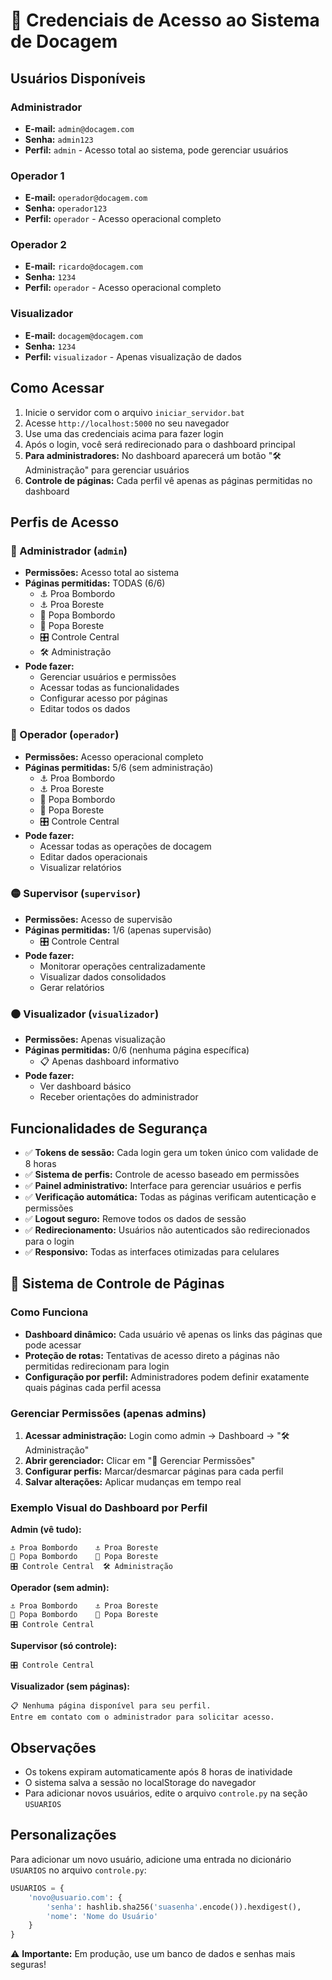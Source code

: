 # 🔐 Credenciais de Acesso ao Sistema de Docagem

## Usuários Disponíveis

### Administrador
- **E-mail:** `admin@docagem.com`
- **Senha:** `admin123`
- **Perfil:** `admin` - Acesso total ao sistema, pode gerenciar usuários

### Operador 1
- **E-mail:** `operador@docagem.com`
- **Senha:** `operador123`
- **Perfil:** `operador` - Acesso operacional completo

### Operador 2
- **E-mail:** `ricardo@docagem.com`
- **Senha:** `1234`
- **Perfil:** `operador` - Acesso operacional completo

### Visualizador
- **E-mail:** `docagem@docagem.com`
- **Senha:** `1234`
- **Perfil:** `visualizador` - Apenas visualização de dados

## Como Acessar

1. Inicie o servidor com o arquivo `iniciar_servidor.bat`
2. Acesse `http://localhost:5000` no seu navegador
3. Use uma das credenciais acima para fazer login
4. Após o login, você será redirecionado para o dashboard principal
5. **Para administradores:** No dashboard aparecerá um botão "🛠️ Administração" para gerenciar usuários
6. **Controle de páginas:** Cada perfil vê apenas as páginas permitidas no dashboard

## Perfis de Acesso

### 🔴 Administrador (`admin`)
- **Permissões:** Acesso total ao sistema
- **Páginas permitidas:** TODAS (6/6)
  - ⚓ Proa Bombordo
  - ⚓ Proa Boreste  
  - 🚢 Popa Bombordo
  - 🚢 Popa Boreste
  - 🎛️ Controle Central
  - 🛠️ Administração
- **Pode fazer:**
  - Gerenciar usuários e permissões
  - Acessar todas as funcionalidades
  - Configurar acesso por páginas
  - Editar todos os dados

### 🔵 Operador (`operador`)
- **Permissões:** Acesso operacional completo
- **Páginas permitidas:** 5/6 (sem administração)
  - ⚓ Proa Bombordo
  - ⚓ Proa Boreste
  - 🚢 Popa Bombordo
  - 🚢 Popa Boreste
  - 🎛️ Controle Central
- **Pode fazer:**
  - Acessar todas as operações de docagem
  - Editar dados operacionais
  - Visualizar relatórios

### 🟡 Supervisor (`supervisor`)
- **Permissões:** Acesso de supervisão
- **Páginas permitidas:** 1/6 (apenas supervisão)
  - 🎛️ Controle Central
- **Pode fazer:**
  - Monitorar operações centralizadamente
  - Visualizar dados consolidados
  - Gerar relatórios

### ⚫ Visualizador (`visualizador`)
- **Permissões:** Apenas visualização
- **Páginas permitidas:** 0/6 (nenhuma página específica)
  - 📋 Apenas dashboard informativo
- **Pode fazer:**
  - Ver dashboard básico
  - Receber orientações do administrador

## Funcionalidades de Segurança

- ✅ **Tokens de sessão:** Cada login gera um token único com validade de 8 horas
- ✅ **Sistema de perfis:** Controle de acesso baseado em permissões
- ✅ **Painel administrativo:** Interface para gerenciar usuários e perfis
- ✅ **Verificação automática:** Todas as páginas verificam autenticação e permissões
- ✅ **Logout seguro:** Remove todos os dados de sessão
- ✅ **Redirecionamento:** Usuários não autenticados são redirecionados para o login
- ✅ **Responsivo:** Todas as interfaces otimizadas para celulares

## 🔐 Sistema de Controle de Páginas

### Como Funciona
- **Dashboard dinâmico:** Cada usuário vê apenas os links das páginas que pode acessar
- **Proteção de rotas:** Tentativas de acesso direto a páginas não permitidas redirecionam para login
- **Configuração por perfil:** Administradores podem definir exatamente quais páginas cada perfil acessa

### Gerenciar Permissões (apenas admins)
1. **Acessar administração:** Login como admin → Dashboard → "🛠️ Administração"
2. **Abrir gerenciador:** Clicar em "🔐 Gerenciar Permissões"
3. **Configurar perfis:** Marcar/desmarcar páginas para cada perfil
4. **Salvar alterações:** Aplicar mudanças em tempo real

### Exemplo Visual do Dashboard por Perfil

**Admin (vê tudo):**
```
⚓ Proa Bombordo    ⚓ Proa Boreste
🚢 Popa Bombordo    🚢 Popa Boreste  
🎛️ Controle Central  🛠️ Administração
```

**Operador (sem admin):**
```
⚓ Proa Bombordo    ⚓ Proa Boreste
🚢 Popa Bombordo    🚢 Popa Boreste
🎛️ Controle Central
```

**Supervisor (só controle):**
```
🎛️ Controle Central
```

**Visualizador (sem páginas):**
```
📋 Nenhuma página disponível para seu perfil.
Entre em contato com o administrador para solicitar acesso.
```

## Observações

- Os tokens expiram automaticamente após 8 horas de inatividade
- O sistema salva a sessão no localStorage do navegador
- Para adicionar novos usuários, edite o arquivo `controle.py` na seção `USUARIOS`

## Personalizações

Para adicionar um novo usuário, adicione uma entrada no dicionário `USUARIOS` no arquivo `controle.py`:

```python
USUARIOS = {
    'novo@usuario.com': {
        'senha': hashlib.sha256('suasenha'.encode()).hexdigest(),
        'nome': 'Nome do Usuário'
    }
}
```

⚠️ **Importante:** Em produção, use um banco de dados e senhas mais seguras! 

